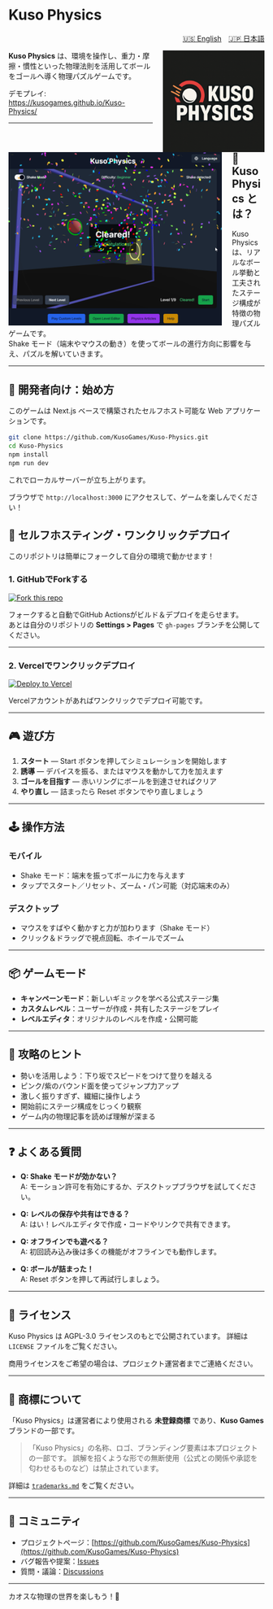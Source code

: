 
# Kuso Physics

<p align="right">
  <a href="./README.md" style="margin-right: 10px;">🇺🇸 English</a>
  <a href="./README.ja.md">🇯🇵 日本語</a>
</p>

<img src="docs/kuso-physics-logo.png" alt="Kuso Physics ロゴ" width="200" height="200" align="right" style="margin-left: 20px;"/>

**Kuso Physics** は、環境を操作し、重力・摩擦・慣性といった物理法則を活用してボールをゴールへ導く物理パズルゲームです。

デモプレイ: https://kusogames.github.io/Kuso-Physics/

<!-- ![Kuso Physics バナー](./docs/banner.png) -->

<img src="docs/banner.png" alt="Kuso Physics バナー" width="420" height="auto" align="left" style="margin-right: 20px;"/>

---

## 🧪 Kuso Physics とは？

Kuso Physics は、リアルなボール挙動と工夫されたステージ構成が特徴の物理パズルゲームです。  
Shake モード（端末やマウスの動き）を使ってボールの進行方向に影響を与え、パズルを解いていきます。

---

## 🚀 開発者向け：始め方

このゲームは Next.js ベースで構築されたセルフホスト可能な Web アプリケーションです。

```bash
git clone https://github.com/KusoGames/Kuso-Physics.git
cd Kuso-Physics
npm install
npm run dev
````

これでローカルサーバーが立ち上がります。

ブラウザで `http://localhost:3000` にアクセスして、ゲームを楽しんでください！

## 🚀 セルフホスティング・ワンクリックデプロイ

このリポジトリは簡単にフォークして自分の環境で動かせます！

### 1. GitHubでForkする  
[![Fork this repo](https://img.shields.io/badge/Fork-Kuso%20Physics-blue?logo=github&style=for-the-badge)](https://github.com/KusoGames/Kuso-Physics/fork)

フォークすると自動でGitHub Actionsがビルド＆デプロイを走らせます。  
あとは自分のリポジトリの **Settings > Pages** で `gh-pages` ブランチを公開してください。

---

### 2. Vercelでワンクリックデプロイ  
[![Deploy to Vercel](https://vercel.com/button)](https://vercel.com/import/project?template=https://github.com/KusoGames/Kuso-Physics)

Vercelアカウントがあればワンクリックでデプロイ可能です。

---

## 🎮 遊び方

1. **スタート** — Start ボタンを押してシミュレーションを開始します  
2. **誘導** — デバイスを振る、またはマウスを動かして力を加えます  
3. **ゴールを目指す** — 赤いリングにボールを到達させればクリア  
4. **やり直し** — 詰まったら Reset ボタンでやり直しましょう  

---

## 🕹️ 操作方法

### モバイル
- Shake モード：端末を振ってボールに力を与えます  
- タップでスタート／リセット、ズーム・パン可能（対応端末のみ）

### デスクトップ
- マウスをすばやく動かすと力が加わります（Shake モード）  
- クリック＆ドラッグで視点回転、ホイールでズーム

---

## 📦 ゲームモード

- **キャンペーンモード**：新しいギミックを学べる公式ステージ集  
- **カスタムレベル**：ユーザーが作成・共有したステージをプレイ  
- **レベルエディタ**：オリジナルのレベルを作成・公開可能  

---

## 🧠 攻略のヒント

- 勢いを活用しよう：下り坂でスピードをつけて登りを越える  
- ピンク/紫のバウンド面を使ってジャンプ力アップ  
- 激しく振りすぎず、繊細に操作しよう  
- 開始前にステージ構成をじっくり観察  
- ゲーム内の物理記事を読めば理解が深まる

---

## ❓ よくある質問

- **Q: Shake モードが効かない？**  
  A: モーション許可を有効にするか、デスクトップブラウザを試してください。

- **Q: レベルの保存や共有はできる？**  
  A: はい！レベルエディタで作成・コードやリンクで共有できます。

- **Q: オフラインでも遊べる？**  
  A: 初回読み込み後は多くの機能がオフラインでも動作します。

- **Q: ボールが詰まった！**  
  A: Reset ボタンを押して再試行しましょう。

---

## 📄 ライセンス

Kuso Physics は AGPL-3.0 ライセンスのもとで公開されています。
詳細は `LICENSE` ファイルをご覧ください。

商用ライセンスをご希望の場合は、プロジェクト運営者までご連絡ください。

---

## 📛 商標について

「Kuso Physics」は運営者により使用される **未登録商標** であり、**Kuso Games** ブランドの一部です。

> 「Kuso Physics」の名称、ロゴ、ブランディング要素は本プロジェクトの一部です。
> 誤解を招くような形での無断使用（公式との関係や承認を匂わせるものなど）は禁止されています。

詳細は [`trademarks.md`](./trademarks.md) をご覧ください。

---

## 💬 コミュニティ

* プロジェクトページ：[https://github.com/KusoGames/Kuso-Physics](https://github.com/KusoGames/Kuso-Physics)
* バグ報告や提案：[Issues](https://github.com/KusoGames/Kuso-Physics/issues)
* 質問・議論：[Discussions](https://github.com/KusoGames/Kuso-Physics/discussions)

---

カオスな物理の世界を楽しもう！🌌
